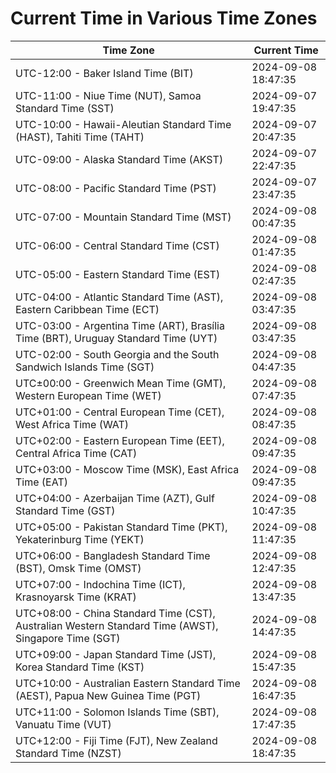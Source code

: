 # Current Time in Various Time Zones

| Time Zone | Current Time |
|-----------|--------------|
| UTC-12:00 - Baker Island Time (BIT) | 2024-09-08 18:47:35 |
| UTC-11:00 - Niue Time (NUT), Samoa Standard Time (SST) | 2024-09-07 19:47:35 |
| UTC-10:00 - Hawaii-Aleutian Standard Time (HAST), Tahiti Time (TAHT) | 2024-09-07 20:47:35 |
| UTC-09:00 - Alaska Standard Time (AKST) | 2024-09-07 22:47:35 |
| UTC-08:00 - Pacific Standard Time (PST) | 2024-09-07 23:47:35 |
| UTC-07:00 - Mountain Standard Time (MST) | 2024-09-08 00:47:35 |
| UTC-06:00 - Central Standard Time (CST) | 2024-09-08 01:47:35 |
| UTC-05:00 - Eastern Standard Time (EST) | 2024-09-08 02:47:35 |
| UTC-04:00 - Atlantic Standard Time (AST), Eastern Caribbean Time (ECT) | 2024-09-08 03:47:35 |
| UTC-03:00 - Argentina Time (ART), Brasília Time (BRT), Uruguay Standard Time (UYT) | 2024-09-08 03:47:35 |
| UTC-02:00 - South Georgia and the South Sandwich Islands Time (SGT) | 2024-09-08 04:47:35 |
| UTC±00:00 - Greenwich Mean Time (GMT), Western European Time (WET) | 2024-09-08 07:47:35 |
| UTC+01:00 - Central European Time (CET), West Africa Time (WAT) | 2024-09-08 08:47:35 |
| UTC+02:00 - Eastern European Time (EET), Central Africa Time (CAT) | 2024-09-08 09:47:35 |
| UTC+03:00 - Moscow Time (MSK), East Africa Time (EAT) | 2024-09-08 09:47:35 |
| UTC+04:00 - Azerbaijan Time (AZT), Gulf Standard Time (GST) | 2024-09-08 10:47:35 |
| UTC+05:00 - Pakistan Standard Time (PKT), Yekaterinburg Time (YEKT) | 2024-09-08 11:47:35 |
| UTC+06:00 - Bangladesh Standard Time (BST), Omsk Time (OMST) | 2024-09-08 12:47:35 |
| UTC+07:00 - Indochina Time (ICT), Krasnoyarsk Time (KRAT) | 2024-09-08 13:47:35 |
| UTC+08:00 - China Standard Time (CST), Australian Western Standard Time (AWST), Singapore Time (SGT) | 2024-09-08 14:47:35 |
| UTC+09:00 - Japan Standard Time (JST), Korea Standard Time (KST) | 2024-09-08 15:47:35 |
| UTC+10:00 - Australian Eastern Standard Time (AEST), Papua New Guinea Time (PGT) | 2024-09-08 16:47:35 |
| UTC+11:00 - Solomon Islands Time (SBT), Vanuatu Time (VUT) | 2024-09-08 17:47:35 |
| UTC+12:00 - Fiji Time (FJT), New Zealand Standard Time (NZST) | 2024-09-08 18:47:35 |

